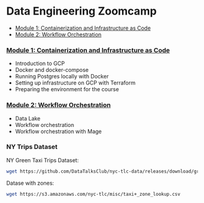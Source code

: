 # Data Engineering Zoomcamp

- [Module 1: Containerization and Infrastructure as Code](#module-1-containerization-and-infrastructure-as-code)
- [Module 2: Workflow Orchestration](#module-2-workflow-orchestration)

### [Module 1: Containerization and Infrastructure as Code](m1_docker-terraform/)

- Introduction to GCP
- Docker and docker-compose
- Running Postgres locally with Docker
- Setting up infrastructure on GCP with Terraform
- Preparing the environment for the course

### [Module 2: Workflow Orchestration](m2_workflow_orchestration/)

- Data Lake
- Workflow orchestration
- Workflow orchestration with Mage

### NY Trips Dataset

NY Green Taxi Trips Dataset:

```bash
wget https://github.com/DataTalksClub/nyc-tlc-data/releases/download/green/green_tripdata_2019-09.csv.gz)
```

Datase with zones:

```bash
wget https://s3.amazonaws.com/nyc-tlc/misc/taxi+_zone_lookup.csv
```
